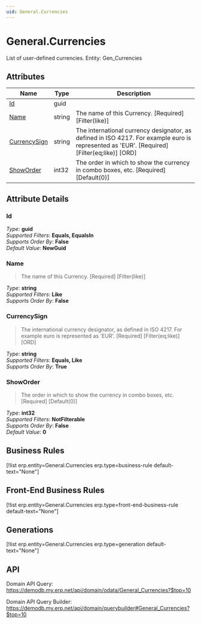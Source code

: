 ```yaml
---
uid: General.Currencies
---
```

# General.Currencies

List of user-defined currencies. Entity: Gen_Currencies

## Attributes

| Name | Type | Description |
| ---- | ---- | --- |
| [Id](General.Currencies.md#Id) | guid |  
| [Name](General.Currencies.md#Name) | string | The name of this Currency. [Required] [Filter(like)] 
| [CurrencySign](General.Currencies.md#CurrencySign) | string | The international currency designator, as defined in ISO 4217. For example euro is represented as 'EUR'. [Required] [Filter(eq;like)] [ORD] 
| [ShowOrder](General.Currencies.md#ShowOrder) | int32 | The order in which to show the currency in combo boxes, etc. [Required] [Default(0)] 


## Attribute Details

### Id

_Type_: **guid**  
_Supported Filters_: **Equals, EqualsIn**  
_Supports Order By_: **False**  
_Default Value_: **NewGuid**  

### Name

> The name of this Currency. [Required] [Filter(like)]

_Type_: **string**  
_Supported Filters_: **Like**  
_Supports Order By_: **False**  

### CurrencySign

> The international currency designator, as defined in ISO 4217. For example euro is represented as 'EUR'. [Required] [Filter(eq;like)] [ORD]

_Type_: **string**  
_Supported Filters_: **Equals, Like**  
_Supports Order By_: **True**  

### ShowOrder

> The order in which to show the currency in combo boxes, etc. [Required] [Default(0)]

_Type_: **int32**  
_Supported Filters_: **NotFilterable**  
_Supports Order By_: **False**  
_Default Value_: **0**  



## Business Rules

[!list erp.entity=General.Currencies erp.type=business-rule default-text="None"]

## Front-End Business Rules

[!list erp.entity=General.Currencies erp.type=front-end-business-rule default-text="None"]

## Generations

[!list erp.entity=General.Currencies erp.type=generation default-text="None"]

## API

Domain API Query:
<https://demodb.my.erp.net/api/domain/odata/General_Currencies?$top=10>

Domain API Query Builder:
<https://demodb.my.erp.net/api/domain/querybuilder#General_Currencies?$top=10>

